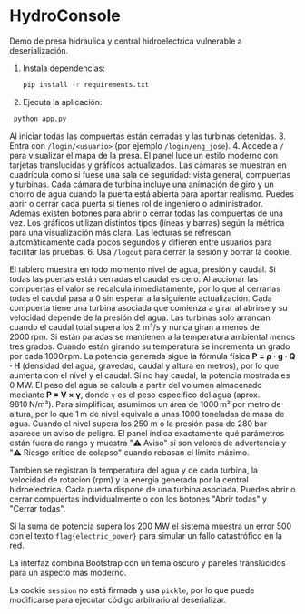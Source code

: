 # HydroConsole

Demo de presa hidraulica y central hidroelectrica vulnerable a deserialización.

1. Instala dependencias:
   ```bash
   pip install -r requirements.txt
   ```
2. Ejecuta la aplicación:
 ```bash
  python app.py
  ```
Al iniciar todas las compuertas están cerradas y las turbinas detenidas.
3. Entra con `/login/<usuario>` (por ejemplo `/login/eng_jose`).
4. Accede a `/` para visualizar el mapa de la presa. El panel luce un estilo moderno con tarjetas translucidas y gráficos actualizados. Las cámaras se muestran en cuadrícula como si fuese una sala de seguridad: vista general, compuertas y turbinas.
   Cada cámara de turbina incluye una animación de giro y un chorro de agua cuando la puerta está abierta para aportar realismo.
   Puedes abrir o cerrar cada puerta si tienes rol de ingeniero o administrador. Además existen botones para abrir o cerrar todas las compuertas de una vez.
   Los gráficos utilizan distintos tipos (líneas y barras) según la métrica para una visualización más clara.
   Las lecturas se refrescan automáticamente cada pocos segundos y difieren entre usuarios para facilitar las pruebas.
6. Usa `/logout` para cerrar la sesión y borrar la cookie.

El tablero muestra en todo momento nivel de agua, presión y caudal. Si todas las puertas están cerradas el caudal es cero. Al accionar las compuertas el valor se recalcula inmediatamente, por lo que al cerrarlas todas el caudal pasa a 0 sin esperar a la siguiente actualización.
Cada compuerta tiene una turbina asociada que comienza a girar al abrirse y su velocidad depende de la presión del agua.
Las turbinas solo arrancan cuando el caudal total supera los 2 m³/s y nunca giran a menos de 2000 rpm. Si están paradas se mantienen a la temperatura ambiental menos tres grados. Cuando están girando su temperatura se incrementa un grado por cada 1000 rpm. La potencia generada sigue la fórmula física **P = ρ · g · Q · H** (densidad del agua, gravedad, caudal y altura en metros), por lo que aumenta con el nivel y el caudal. Si no hay caudal, la potencia mostrada es 0 MW.
El peso del agua se calcula a partir del volumen almacenado mediante **P = V × γ**,
donde `γ` es el peso específico del agua (aprox. 9810 N/m³). Para simplificar,
asumimos un área de 1000 m² por metro de altura, por lo que 1 m de nivel
equivale a unas 1000 toneladas de masa de agua.
 Cuando el nivel supera los 250 m o la presión pasa de 280 bar aparece un aviso de peligro. El panel indica exactamente qué parámetros están fuera de rango y muestra "⚠️ Aviso" si son valores de advertencia y "⚠️ Riesgo crítico de colapso" cuando rebasan el límite máximo.

 Tambien se registran la temperatura del agua y de cada turbina, la velocidad de rotacion (rpm) y la energia generada por la central hidroelectrica. Cada puerta dispone de una turbina asociada. Puedes abrir o cerrar compuertas individualmente o con los botones "Abrir todas" y "Cerrar todas".

 Si la suma de potencia supera los 200 MW el sistema muestra un error 500 con el texto `flag{electric_power}` para simular un fallo catastrófico en la red.

La interfaz combina Bootstrap con un tema oscuro y paneles translúcidos para un aspecto más moderno.

La cookie `session` no está firmada y usa `pickle`, por lo que puede modificarse para ejecutar código arbitrario al deserializar.

